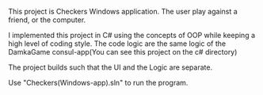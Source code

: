 This project is Checkers Windows application.
The user play against a friend, or the computer.
	 
I implemented this project in C# using the concepts of OOP  while keeping a high level of coding style.
The code logic are the same logic of the DamkaGame consul-app(You can see this project on the c# directory)
	 
The project builds such that the UI and the Logic are separate.

Use "Checkers(Windows-app).sln" to run the program.
